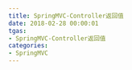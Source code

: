 ```yaml
---
title: SpringMVC-Controller返回值
date: 2018-02-28 00:00:01
tgas: 
- SpringMVC-Controller返回值
categories: 
- SpringMVC
---
```


